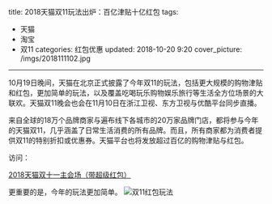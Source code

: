 title: 2018天猫双11玩法出炉：百亿津贴十亿红包
tags:
  - 天猫
  - 淘宝
  - 双11
categories: 红包优惠
updated: 2018-10-20 9:20
cover_picture: /imgs/2018111102.jpg
---
10月19日晚间，天猫在北京正式披露了今年双11的玩法，包括更大规模的购物津贴和红包，更加简单的玩法，以及覆盖吃喝玩乐购物娱乐旅行等生活全方位场景的大联欢。天猫双11晚会也会在11月10日在浙江卫视、东方卫视与优酷平台同步直播。

来自全球的18万个品牌商家与遍布线下各城市的20万家品牌门店，都将参与今年的天猫双11，几乎涵盖了日常生活消费的所有品牌。而且，所有商家都为消费者提供双11的特别折扣或优惠券。天猫平台也将发放超过百亿的购物津贴与红包。

访问：

[2018天猫双十一主会场（带超级红包）](https://s.click.taobao.com/0wz6GLw)

更重要的是，今年的玩法更加简单。
![双11红包玩法](/imgs/2018111101.jpg)
